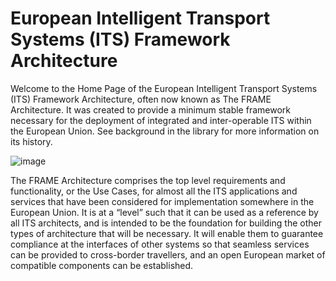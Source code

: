 # European Intelligent Transport Systems (ITS) Framework Architecture

Welcome to the Home Page of the European Intelligent Transport Systems (ITS) Framework Architecture, often now known as The FRAME Architecture. It was created to provide a minimum stable framework necessary for the deployment of integrated and inter-operable ITS within the European Union. See background in the library for more information on its history.

![image](https://frame-online.eu/wp-content/uploads/2023/01/FAT-Landing-Page.png)

The FRAME Architecture comprises the top level requirements and functionality, or the Use Cases, for almost all the ITS applications and services that have been considered for implementation somewhere in the European Union. It is at a “level” such that it can be used as a reference by all ITS architects, and is intended to be the foundation for building the other types of architecture that will be necessary. It will enable them to guarantee compliance at the interfaces of other systems so that seamless services can be provided to cross-border travellers, and an open European market of compatible components can be established.